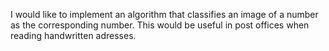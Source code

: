 I would like to implement an algorithm that classifies an image of a number as the corresponding number. This would be useful in post offices when reading handwritten adresses. 

